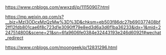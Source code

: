 https://www.cnblogs.com/wwxzdl/p/11150907.html

https://mp.weixin.qq.com/s?__biz=MzI3ODcxMzQzMw%3D%3D&chksm=eb503f86dc27b690377408bf2ff12fdb801cae6f8c723d1e3090ff79e8ed3d6a3d6f1ba36233&idx=1&mid=2247514800&scene=21&sn=6fa9606fe0384e32443193e246d6092f#wechat_redirect

https://www.cnblogs.com/moongeek/p/12831296.html






